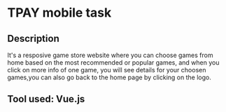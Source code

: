 # TPAY mobile task
## Description
It's a resposive game store website where you can choose games from home based on the most recommended or popular games,
and when you click on more info of one game, you will see details for your choosen games,you can also go back to the
home page by clicking on the logo. 
##  Tool used: Vue.js
